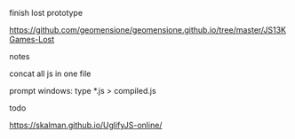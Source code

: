 finish lost prototype

https://github.com/geomensione/geomensione.github.io/tree/master/JS13KGames-Lost

notes

concat all js in one file

prompt windows: type *.js > compiled.js

todo

https://skalman.github.io/UglifyJS-online/